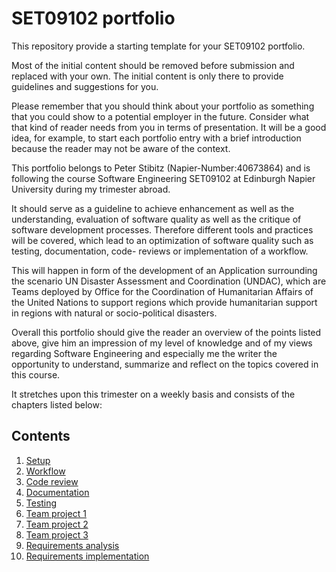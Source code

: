 # SET09102 portfolio

This repository provide a starting template for your SET09102 portfolio.

Most of the initial content should be removed before submission and replaced with your
own. The initial content is only there to provide guidelines and suggestions for you.

Please remember that you should think about your portfolio as something that you could
show to a potential employer in the future. Consider what that kind of reader needs from
you in terms of presentation. It will be a good idea, for example, to start each portfolio
entry with a brief introduction because the reader may not be aware of the context.


This portfolio belongs to Peter Stibitz (Napier-Number:40673864) and is following the 
course Software Engineering SET09102 at Edinburgh Napier University during my trimester abroad.

It should serve as a guideline to achieve enhancement as well as the 
understanding, evaluation of software quality as well as the critique of software development
processes. Therefore different tools and practices will be covered,
which lead to an optimization of software quality such as testing, documentation, code-
reviews or implementation of a workflow.

This will happen in form of the development of an Application surrounding the scenario
UN Disaster Assessment and Coordination (UNDAC), which are Teams deployed by
Office for the Coordination of Humanitarian Affairs of the United Nations to support 
regions which provide humanitarian support in regions with natural or socio-political disasters.

Overall this portfolio should give the reader an overview of the points listed above, give him an impression 
of my level of knowledge and of my views regarding Software Engineering and especially me the writer 
the opportunity to understand, summarize and reflect on the topics covered in this course.

It stretches upon this trimester on a weekly basis and consists of the chapters listed below:

## Contents

1. [Setup](week2_setup.md)
2. [Workflow](week3_workflow.md)
3. [Code review](week4_code_review.md)
4. [Documentation](week5_documentation.md)
5. [Testing](week6_testing.md)
6. [Team project 1](week8_project.md)
7. [Team project 2](week9_project.md)
8. [Team project 3](week10_project.md)
9. [Requirements analysis](week11_requirements.md)
10. [Requirements implementation](week12_implementation.md)
